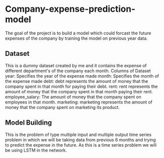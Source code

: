 # Company-expense-prediction-model
The goal of the project is to build a model which could forcast the future expenses of the company by training the model on previous year data.

## Dataset
This is a dummy dataset created by me and it contains the expense of different department's of the company each month. 
Columns of Dataset
year: Specifies the year of the expense made
month: Specifies the month of the expense made
debt: debt represents the amount of money that the company spent in that month for paying their debt.
rent: rent represents the amount of money that the company spent in that month paying their rent.
employee_salary: The amount of money that the company spent on employees in that month.
marketing: marketing represents the amount of money that the company spent on marketing its product.

## Model Building
This is the problem of type multiple input and multiple output time series problem in which we will be taking data from previous 6 months and trying to predict the expense in the future. As this is a time series problem we will be using LSTM in the network.

